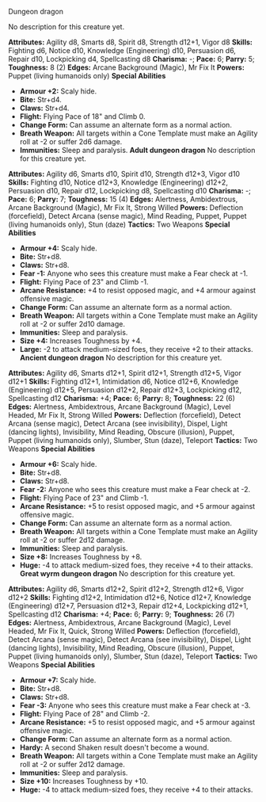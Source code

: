 Dungeon dragon

No description for this creature yet.

**Attributes:** Agility d8, Smarts d8, Spirit d8, Strength d12+1, Vigor
d8
**Skills:** Fighting d6, Notice d10, Knowledge (Engineering) d10,
Persuasion d6, Repair d10, Lockpicking d4, Spellcasting d8
**Charisma:** -; **Pace:** 6; **Parry:** 5; **Toughness:** 8 (2)
**Edges:** Arcane Background (Magic), Mr Fix It
**Powers:** Puppet (living humanoids only)
**Special Abilities**
- **Armour +2:** Scaly hide.
- **Bite:** Str+d4.
- **Claws:** Str+d4.
- **Flight:** Flying Pace of 18" and Climb 0.
- **Change Form:** Can assume an alternate form as a normal action.
- **Breath Weapon:** All targets within a Cone Template must make an
Agility roll at -2 or suffer 2d6 damage.
- **Immunities:** Sleep and paralysis.
**Adult dungeon dragon**
No description for this creature yet.

**Attributes:** Agility d6, Smarts d10, Spirit d10, Strength d12+3,
Vigor d10
**Skills:** Fighting d10, Notice d12+3, Knowledge (Engineering) d12+2,
Persuasion d10, Repair d12, Lockpicking d8, Spellcasting d10
**Charisma:** -; **Pace:** 6; **Parry:** 7; **Toughness:** 15 (4)
**Edges:** Alertness, Ambidextrous, Arcane Background (Magic), Mr Fix
It, Strong Willed
**Powers:** Deflection (forcefield), Detect Arcana (sense magic), Mind
Reading, Puppet, Puppet (living humanoids only), Stun (daze)
**Tactics:** Two Weapons
**Special Abilities**
- **Armour +4:** Scaly hide.
- **Bite:** Str+d8.
- **Claws:** Str+d8.
- **Fear -1:** Anyone who sees this creature must make a Fear check at
-1.
- **Flight:** Flying Pace of 23" and Climb -1.
- **Arcane Resistance:** +4 to resist opposed magic, and +4 armour
against offensive magic.
- **Change Form:** Can assume an alternate form as a normal action.
- **Breath Weapon:** All targets within a Cone Template must make an
Agility roll at -2 or suffer 2d10 damage.
- **Immunities:** Sleep and paralysis.
- **Size +4:** Increases Toughness by +4.
- **Large:** -2 to attack medium-sized foes, they receive +2 to their
attacks.
**Ancient dungeon dragon**
No description for this creature yet.

**Attributes:** Agility d6, Smarts d12+1, Spirit d12+1, Strength d12+5,
Vigor d12+1
**Skills:** Fighting d12+1, Intimidation d6, Notice d12+6, Knowledge
(Engineering) d12+5, Persuasion d12+2, Repair d12+3, Lockpicking d12,
Spellcasting d12
**Charisma:** +4; **Pace:** 6; **Parry:** 8; **Toughness:** 22 (6)
**Edges:** Alertness, Ambidextrous, Arcane Background (Magic), Level
Headed, Mr Fix It, Strong Willed
**Powers:** Deflection (forcefield), Detect Arcana (sense magic), Detect
Arcana (see invisibility), Dispel, Light (dancing lights), Invisibility,
Mind Reading, Obscure (illusion), Puppet, Puppet (living humanoids
only), Slumber, Stun (daze), Teleport
**Tactics:** Two Weapons
**Special Abilities**
- **Armour +6:** Scaly hide.
- **Bite:** Str+d8.
- **Claws:** Str+d8.
- **Fear -2:** Anyone who sees this creature must make a Fear check at
-2.
- **Flight:** Flying Pace of 23" and Climb -1.
- **Arcane Resistance:** +5 to resist opposed magic, and +5 armour
against offensive magic.
- **Change Form:** Can assume an alternate form as a normal action.
- **Breath Weapon:** All targets within a Cone Template must make an
Agility roll at -2 or suffer 2d12 damage.
- **Immunities:** Sleep and paralysis.
- **Size +8:** Increases Toughness by +8.
- **Huge:** -4 to attack medium-sized foes, they receive +4 to their
attacks.
**Great wyrm dungeon dragon**
No description for this creature yet.

**Attributes:** Agility d6, Smarts d12+2, Spirit d12+2, Strength d12+6,
Vigor d12+2
**Skills:** Fighting d12+2, Intimidation d12+6, Notice d12+7, Knowledge
(Engineering) d12+7, Persuasion d12+3, Repair d12+4, Lockpicking d12+1,
Spellcasting d12
**Charisma:** +4; **Pace:** 6; **Parry:** 9; **Toughness:** 26 (7)
**Edges:** Alertness, Ambidextrous, Arcane Background (Magic), Level
Headed, Mr Fix It, Quick, Strong Willed
**Powers:** Deflection (forcefield), Detect Arcana (sense magic), Detect
Arcana (see invisibility), Dispel, Light (dancing lights), Invisibility,
Mind Reading, Obscure (illusion), Puppet, Puppet (living humanoids
only), Slumber, Stun (daze), Teleport
**Tactics:** Two Weapons
**Special Abilities**
- **Armour +7:** Scaly hide.
- **Bite:** Str+d8.
- **Claws:** Str+d8.
- **Fear -3:** Anyone who sees this creature must make a Fear check at
-3.
- **Flight:** Flying Pace of 28" and Climb -2.
- **Arcane Resistance:** +5 to resist opposed magic, and +5 armour
against offensive magic.
- **Change Form:** Can assume an alternate form as a normal action.
- **Hardy:** A second Shaken result doesn't become a wound.
- **Breath Weapon:** All targets within a Cone Template must make an
Agility roll at -2 or suffer 2d12 damage.
- **Immunities:** Sleep and paralysis.
- **Size +10:** Increases Toughness by +10.
- **Huge:** -4 to attack medium-sized foes, they receive +4 to their
attacks.

